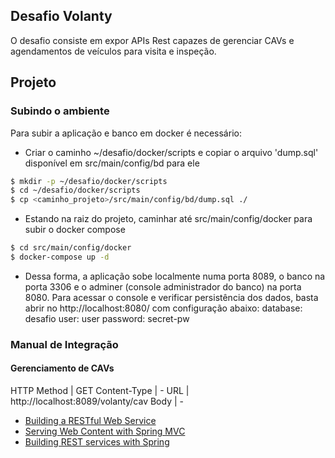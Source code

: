 ## Desafio Volanty
O desafio consiste em expor APIs Rest capazes de gerenciar CAVs e agendamentos de veículos para visita e inspeção.

## Projeto

### Subindo o ambiente
Para subir a aplicação e banco em docker é necessário:

* Criar o caminho ~/desafio/docker/scripts e copiar o arquivo 'dump.sql' disponível em src/main/config/bd para ele
```sh
$ mkdir -p ~/desafio/docker/scripts
$ cd ~/desafio/docker/scripts
$ cp <caminho_projeto>/src/main/config/bd/dump.sql ./
```
* Estando na raiz do projeto, caminhar até src/main/config/docker para subir o docker compose
```sh
$ cd src/main/config/docker
$ docker-compose up -d
```
* Dessa forma, a aplicação sobe localmente numa porta 8089, o banco na porta 3306 e o adminer (console administrador do banco) na porta 8080. Para acessar o console e verificar persistência dos dados, basta abrir no http://localhost:8080/ com configuração abaixo:
database: desafio
user: user
password: secret-pw


### Manual de Integração
#### Gerenciamento de CAVs

HTTP Method  | GET
Content-Type | -
URL          | http://localhost:8089/volanty/cav
Body         | -

* [Building a RESTful Web Service](https://spring.io/guides/gs/rest-service/)
* [Serving Web Content with Spring MVC](https://spring.io/guides/gs/serving-web-content/)
* [Building REST services with Spring](https://spring.io/guides/tutorials/bookmarks/)
